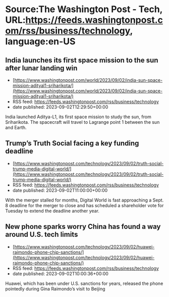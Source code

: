 # Source:The Washington Post - Tech, URL:https://feeds.washingtonpost.com/rss/business/technology, language:en-US

## India launches its first space mission to the sun after lunar landing win
 - [https://www.washingtonpost.com/world/2023/09/02/india-sun-space-mission-adityal1-sriharikota/](https://www.washingtonpost.com/world/2023/09/02/india-sun-space-mission-adityal1-sriharikota/)
 - RSS feed: https://feeds.washingtonpost.com/rss/business/technology
 - date published: 2023-09-02T12:29:50+00:00

India launched Aditya-L1, its first space mission to study the sun, from Sriharikota. The spacecraft will travel to Lagrange point 1 between the sun and Earth.

## Trump’s Truth Social facing a key funding deadline
 - [https://www.washingtonpost.com/technology/2023/09/02/truth-social-trump-media-digital-world/](https://www.washingtonpost.com/technology/2023/09/02/truth-social-trump-media-digital-world/)
 - RSS feed: https://feeds.washingtonpost.com/rss/business/technology
 - date published: 2023-09-02T11:00:00+00:00

With the merger stalled for months, Digital World is fast approaching a Sept. 8 deadline for the merger to close and has scheduled a shareholder vote for Tuesday to extend the deadline another year.

## New phone sparks worry China has found a way around U.S. tech limits
 - [https://www.washingtonpost.com/technology/2023/09/02/huawei-raimondo-phone-chip-sanctions/](https://www.washingtonpost.com/technology/2023/09/02/huawei-raimondo-phone-chip-sanctions/)
 - RSS feed: https://feeds.washingtonpost.com/rss/business/technology
 - date published: 2023-09-02T10:00:36+00:00

Huawei, which has been under U.S. sanctions for years, released the phone pointedly during Gina Raimondo’s visit to Beijing


